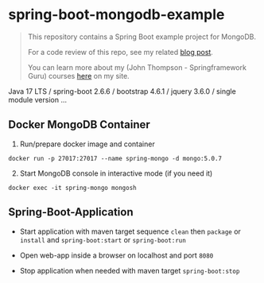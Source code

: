 # spring-boot-mongodb-example
>This repository contains a Spring Boot example project 
>for MongoDB.
>
>For a code review of this repo, see my related [blog post](https://springframework.guru/3402-2/).
>
>You can learn more about my (John Thompson - Springframework Guru) courses [here](http://courses.springframework.guru/courses/) on my site.


Java 17 LTS / spring-boot 2.6.6 / bootstrap 4.6.1 / jquery 3.6.0 / single module version ...

## Docker MongoDB Container

1. Run/prepare docker image and container

```docker run -p 27017:27017 --name spring-mongo -d mongo:5.0.7```

2. Start MongoDB console in interactive mode (if you need it)

``docker exec -it spring-mongo mongosh``

## Spring-Boot-Application
- Start application with maven target sequence ``clean`` then ``package`` or ``install`` and ``spring-boot:start`` or ``spring-boot:run``

- Open web-app inside a browser on localhost and port ``8080``

- Stop application when needed with maven target ``spring-boot:stop``
